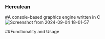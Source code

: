 ### Herculean
#A console-based graphics engine written in C
![Screenshot from 2024-09-04 18-01-57](https://github.com/user-attachments/assets/0ddad117-3942-41bd-b36c-ea2b02c1aca5)

##Functionality and Usage
